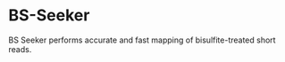 BS-Seeker
=========

BS Seeker performs accurate and fast mapping of bisulfite-treated short reads.
